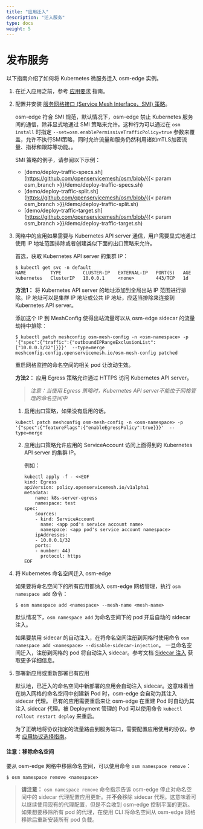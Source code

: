 ```yaml
---
title: "应用迁入"
description: "迁入服务"
type: docs
weight: 5
---
```


# 发布服务

以下指南介绍了如何将 Kubernetes 微服务迁入 osm-edge 实例。

1. 在迁入应用之前，参考 [应用要求](/docs/guides/app_onboarding/prereqs) 指南。

2. 配置并安装 [服务网格接口 (Service Mesh Interface，SMI) 策略](https://github.com/servicemeshinterface/smi-spec)。

    osm-edge 符合 SMI 规范，默认情况下，osm-edge 禁止 Kubernetes 服务间的通信，除非显式地通过 SMI 策略来允许。这种行为可以通过在 `osm install` 时指定 `--set=osm.enablePermissiveTrafficPolicy=true` 参数来覆盖，允许不执行SMI策略，同时允许流量和服务仍然利用诸如mTLS加密流量、指标和跟踪等功能。。

    SMI 策略的例子，请参阅以下示例：
    - [demo/deploy-traffic-specs.sh](https://github.com/openservicemesh/osm/blob/{{< param osm_branch >}}/demo/deploy-traffic-specs.sh)
    - [demo/deploy-traffic-split.sh](https://github.com/openservicemesh/osm/blob/{{< param osm_branch >}}/demo/deploy-traffic-split.sh)
    - [demo/deploy-traffic-target.sh](https://github.com/openservicemesh/osm/blob/{{< param osm_branch >}}/demo/deploy-traffic-target.sh)

3. 网格中的应用如果需要与 Kubernetes API server 通信，用户需要显式地通过使用 IP 地址范围排除或者创建类似下面的出口策略来允许。

   首选，获取 Kubernetes API server 的集群 IP：
   ```console
   $ kubectl get svc -n default
   NAME         TYPE        CLUSTER-IP   EXTERNAL-IP   PORT(S)   AGE
   kubernetes   ClusterIP   10.0.0.1     <none>        443/TCP   1d
   ```

    **方法1：** 将 Kubernetes API server 的地址添加到全局出站 IP 范围进行排除。IP 地址可以是集群 IP 地址或公共 IP 地址，应适当排除来连接到 Kubernetes API server。
    
    添加这个 IP 到 MeshConfig 使得出站流量可以从 osm-edge sidecar 的流量劫持中排除：
    
    ```console
    $ kubectl patch meshconfig osm-mesh-config -n <osm-namespace> -p '{"spec":{"traffic":{"outboundIPRangeExclusionList":["10.0.0.1/32"]}}}'  --type=merge
    meshconfig.config.openservicemesh.io/osm-mesh-config patched
    ```
    
    重启网格监控的命名空间的相关 pod 让改动生效。

    **方法2：** 应用 Egress 策略允许通过 HTTPS 访问 Kubernetes API server。
   
   > _注意：当使用 Egress 策略时，Kubernetes API server不能位于网格管理的命名空间中_

    1. 启用出口策略，如果没有启用的话。
    ```console
    kubectl patch meshconfig osm-mesh-config -n <osm-namespace> -p '{"spec":{"featureFlags":{"enableEgressPolicy":true}}}'  --type=merge
    ```
   
    2. 应用出口策略允许应用的 ServiceAccount 访问上面得到的 Kubernetes API server 的集群 IP。

        例如：
        ```console
        kubectl apply -f - <<EOF
        kind: Egress
        apiVersion: policy.openservicemesh.io/v1alpha1
        metadata:
            name: k8s-server-egress
            namespace: test
        spec:
            sources:
            - kind: ServiceAccount
              name: <app pod's service account name>
              namespace: <app pod's service account namespace>
            ipAddresses:
            - 10.0.0.1/32
            ports:
            - number: 443
              protocol: https
        EOF
        ```  

4. 将 Kubernetes 命名空间迁入 osm-edge

    如果要将命名空间下的所有应用都纳入 osm-edge 网格管理，执行 `osm namespace add` 命令：

    ```console
    $ osm namespace add <namespace> --mesh-name <mesh-name>
    ```

    默认情况下，`osm namespace add` 为命名空间下的 pod 开启自动的 sidecar 注入。

    如果要禁用 sidecar 的自动注入，在将命名空间注册到网格时使用命令 `osm namespace add <namespace> --disable-sidecar-injection`。
    一旦命名空间迁入，注册到网格的 pod 将自动注入 sidecar。参考文档 [Sidecar 注入](/docs/guides/app_onboarding/sidecar_injection) 获取更多详细信息。

5.  部署新应用或重新部署已有应用

    默认地，已迁入的命名空间中新部署的应用会自动注入 sidecar。这意味着当在纳入网格的命名空间中创建新 Pod 时，osm-edge 会自动为其注入 sidecar 代理。
    已有的应用需要重启来让 osm-edge 在重建 Pod 时自动为其注入 sidecar 代理。被 Deployment 管理的 Pod 可以使用命令 `kubectl rollout restart deploy` 来重启。

    为了正确地将协议指定的流量路由到服务端口，需要配置应用使用的协议。参考 [应用协议选择指南](/docs/guides/app_onboarding/app_protocol_selection)。

#### 注意：移除命名空间

要从 osm-edge 网格中移除命名空间，可以使用命令 `osm namespace remove`：

```console
$ osm namespace remove <namespace>
```

> **请注意：**
> `osm namespace remove` 命令指示告诉 osm-edge 停止对命名空间中的 sidecar 代理配置应用更新。并**不会**移除 sidecar 代理。这意味着可以继续使用现有的代理配置，但是不会收到 osm-edge 控制平面的更新。如果想要移除所有 pod 的代理，在使用 CLI 将命名空间从 osm-edge 网格移除后重新安装所有 pod 负载。
